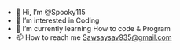 - 👋 Hi, I’m @Spooky115
- 👀 I’m interested in Coding
- 🌱 I’m currently learning How to code & Program
- 📫 How to reach me Sawsaysav935@gmail.com

<!---
Spooky115/Spooky115 is a ✨ special ✨ repository because its `README.md` (this file) appears on your GitHub profile.
You can click the Preview link to take a look at your changes.
--->
